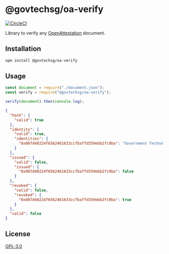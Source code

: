 # @govtechsg/oa-verify

[![CircleCI](https://circleci.com/gh/Open-Attestation/oa-verify.svg?style=svg)](https://circleci.com/gh/Open-Attestation/oa-verify)

Library to verify any [OpenAttestation](https://github.com/OpenCerts/open-attestation) document.

## Installation

```sh
npm install @govtechsg/oa-verify
```

## Usage

```js
const document = require("./document.json");
const verify = require("@govtechsg/oa-verify");

verify(document).then(console.log);
```

```json
{
  "hash": {
    "valid": true
  },
  "identity": {
    "valid": true,
    "identities": {
      "0x007d40224f6562461633ccfbaffd359ebb2fc9ba": "Government Technology Agency of Singapore (GovTech)"
    }
  },
  "issued": {
    "valid": false,
    "issued": {
      "0x007d40224f6562461633ccfbaffd359ebb2fc9ba": false
    }
  },
  "revoked": {
    "valid": false,
    "revoked": {
      "0x007d40224f6562461633ccfbaffd359ebb2fc9ba": true
    }
  },
  "valid": false
}
```

## License

[GPL-3.0](https://www.gnu.org/licenses/gpl-3.0.html)
